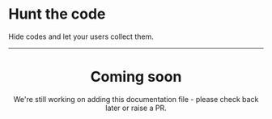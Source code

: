# Hunt the code

Hide codes and let your users collect them.

---
<center><h1>Coming soon</h1></center>
<center>We're still working on adding this documentation file - please check back later or raise a PR.</center>
